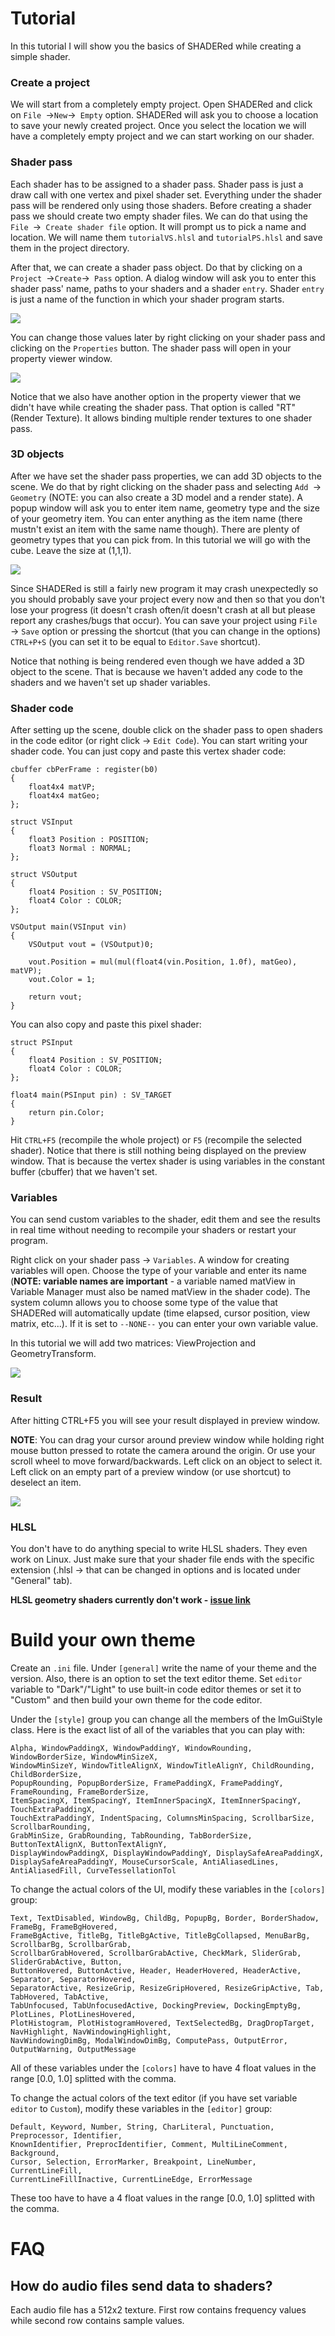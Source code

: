 # Tutorial
In this tutorial I will show you the basics of SHADERed while creating a simple shader.

### Create a project
We will start from a completely empty project. Open SHADERed and click on `File `&rightarrow;` New `&rightarrow;` Empty` option.
SHADERed will ask you to choose a location to save your newly created project. Once you select the location
we will have a completely empty project and we can start working on our shader.

### Shader pass
Each shader has to be assigned to a shader pass. Shader pass is just a draw call with one vertex and pixel shader set.
Everything under the shader pass will be rendered only using those shaders. Before creating a shader pass we should
create two empty shader files. We can do that using the `File `&rightarrow;` Create shader file` option. It will prompt us to
pick a name and location. We will name them `tutorialVS.hlsl` and `tutorialPS.hlsl` and save them in the project directory.

After that, we can create a shader pass object. Do that by clicking on a `Project `&rightarrow;` Create `&rightarrow;` Pass` option.
A dialog window will ask you to enter this shader pass' name, paths to your shaders and a shader `entry`. Shader `entry` is just
a name of the function in which your shader program starts.

![](./Misc/Screenshots/tut1.jpg)

You can change those values later by right clicking on your shader pass and clicking on
the `Properties` button. The shader pass will open in your property viewer window.

![](./Misc/Screenshots/tut2.jpg)

Notice that we also have another option in the property viewer that we didn't have while
creating the shader pass. That option is called "RT" (Render Texture). It allows binding multiple render
textures to one shader pass.

### 3D objects
After we have set the shader pass properties, we can add 3D objects to the scene.
We do that by right clicking on the shader pass and selecting `Add `&rightarrow;` Geometry` (NOTE: you can also create a 3D model and a render state). A popup window
will ask you to enter item name, geometry type and the size of your geometry item. You can
enter anything as the item name (there mustn't exist an item with the same name though).
There are plenty of geometry types that you can pick from. In this tutorial we will go with
the cube. Leave the size at (1,1,1).

![](./Misc/Screenshots/tut3.jpg)

Since SHADERed is still a fairly new program it may crash unexpectedly so you should
probably save your project every now and then so that you don't lose your progress (it
doesn't crash often/it doesn't crash at all but please report any crashes/bugs
that occur). You can save your project using `File` &rightarrow; `Save` option
or pressing the shortcut (that you can change in the options) `CTRL+P+S` (you can set it to be 
equal to `Editor.Save` shortcut).

Notice that nothing is being rendered even though we have added a 3D object to the scene.
That is because we haven't added any code to the shaders and we haven't set up shader variables.

### Shader code
After setting up the scene, double click on the shader pass to open shaders in the code
editor (or right click &rightarrow; `Edit Code`).
You can start writing your shader code. You can just copy and paste this vertex shader
code:
```HLSL
cbuffer cbPerFrame : register(b0)
{
	float4x4 matVP;
	float4x4 matGeo;
};

struct VSInput
{
	float3 Position : POSITION;
	float3 Normal : NORMAL;
};

struct VSOutput
{
	float4 Position : SV_POSITION;
	float4 Color : COLOR;
};

VSOutput main(VSInput vin)
{
	VSOutput vout = (VSOutput)0;

	vout.Position = mul(mul(float4(vin.Position, 1.0f), matGeo), matVP);
	vout.Color = 1;

	return vout;
}
```

You can also copy and paste this pixel shader:
```HLSL
struct PSInput
{
	float4 Position : SV_POSITION;
	float4 Color : COLOR;
};

float4 main(PSInput pin) : SV_TARGET
{
	return pin.Color;
}
```

Hit `CTRL+F5` (recompile the whole project) or `F5` (recompile the selected shader). Notice that
there is still nothing being displayed on the preview window. That is because the
vertex shader is using variables in the constant buffer (cbuffer) that we haven't set.

### Variables
You can send custom variables to the shader, edit them and see the results in real time
without needing to recompile your shaders or restart your program.

Right click on your shader pass &rightarrow; `Variables`. A window for creating variables  will open.
Choose the type of your variable and enter its name (**NOTE: variable names are important** - a variable named matView in Variable Manager must also be named matView in the shader code).
The system column allows you to choose some type of the value that SHADERed will
automatically update (time elapsed, cursor position, view matrix, etc...). If it is 
set to `--NONE--` you can enter your own variable value.

In this tutorial we will add two matrices: ViewProjection and GeometryTransform.

![](./Misc/Screenshots/tut5.jpg)

### Result
After hitting CTRL+F5 you will see your result displayed in preview window.

**NOTE**: You can drag your cursor around preview window while holding right
mouse button pressed to rotate the camera around the origin. Or use your scroll wheel
to move forward/backwards. Left click on an object to select it. Left click on an empty 
part of a preview window (or use shortcut) to deselect an item.

![](./Misc/Screenshots/tut6.jpg)

### HLSL
You don't have to do anything special to write HLSL shaders. They even work on Linux. Just make sure that your
shader file ends with the specific extension (.hlsl &rightarrow;
that can be changed in options and is located under "General" tab).

**HLSL geometry shaders currently don't work - [issue link](https://github.com/KhronosGroup/glslang/issues/1660)**

# Build your own theme
Create an `.ini` file. Under `[general]` write the name of your theme and the version. Also, there is an
option to set the text editor theme. Set `editor` variable to "Dark"/"Light" to use built-in code editor
themes or set it to "Custom" and then build your own theme for the code editor.

Under the `[style]` group you can change all the members of the ImGuiStyle class. Here is the
exact list of all of the variables that you can play with:
```
Alpha, WindowPaddingX, WindowPaddingY, WindowRounding, WindowBorderSize, WindowMinSizeX,
WindowMinSizeY, WindowTitleAlignX, WindowTitleAlignY, ChildRounding, ChildBorderSize,
PopupRounding, PopupBorderSize, FramePaddingX, FramePaddingY, FrameRounding, FrameBorderSize,
ItemSpacingX, ItemSpacingY, ItemInnerSpacingX, ItemInnerSpacingY, TouchExtraPaddingX,
TouchExtraPaddingY, IndentSpacing, ColumnsMinSpacing, ScrollbarSize, ScrollbarRounding,
GrabMinSize, GrabRounding, TabRounding, TabBorderSize, ButtonTextAlignX, ButtonTextAlignY,
DisplayWindowPaddingX, DisplayWindowPaddingY, DisplaySafeAreaPaddingX,
DisplaySafeAreaPaddingY, MouseCursorScale, AntiAliasedLines, AntiAliasedFill, CurveTessellationTol
```

To change the actual colors of the UI, modify these variables in the `[colors]` group:
```
Text, TextDisabled, WindowBg, ChildBg, PopupBg, Border, BorderShadow, FrameBg, FrameBgHovered,
FrameBgActive, TitleBg, TitleBgActive, TitleBgCollapsed, MenuBarBg, ScrollbarBg, ScrollbarGrab,
ScrollbarGrabHovered, ScrollbarGrabActive, CheckMark, SliderGrab, SliderGrabActive, Button,
ButtonHovered, ButtonActive, Header, HeaderHovered, HeaderActive, Separator, SeparatorHovered,
SeparatorActive, ResizeGrip, ResizeGripHovered, ResizeGripActive, Tab, TabHovered, TabActive,
TabUnfocused, TabUnfocusedActive, DockingPreview, DockingEmptyBg, PlotLines, PlotLinesHovered,
PlotHistogram, PlotHistogramHovered, TextSelectedBg, DragDropTarget, NavHighlight, NavWindowingHighlight,
NavWindowingDimBg, ModalWindowDimBg, ComputePass, OutputError, OutputWarning, OutputMessage
```
All of these variables under the `[colors]` have to have 4 float values in the range [0.0, 1.0] splitted with the comma.

To change the actual colors of the text editor (if you have set variable `editor` to `Custom`), modify these variables in the `[editor]` group:
```
Default, Keyword, Number, String, CharLiteral, Punctuation, Preprocessor, Identifier,
KnownIdentifier, PreprocIdentifier, Comment, MultiLineComment, Background,
Cursor, Selection, ErrorMarker, Breakpoint, LineNumber, CurrentLineFill, 
CurrentLineFillInactive, CurrentLineEdge, ErrorMessage
```
These too have to have a 4 float values in the range [0.0, 1.0] splitted with the
comma.

# FAQ
## How do audio files send data to shaders?
Each audio file has a 512x2 texture. First row contains frequency values
while second row contains sample values.